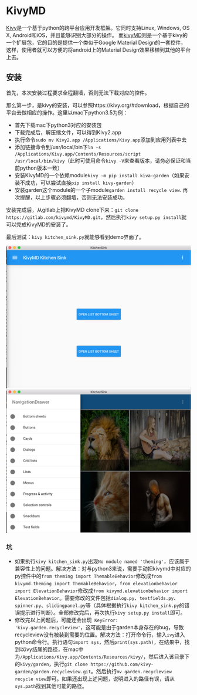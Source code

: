 # KivyMD

[Kivy](https://kivy.org/#home)是一个基于python的跨平台应用开发框架。它同时支持Linux, Windows, OS X, Android和iOS，并且能够识别大部分的操作。
而[kivyMD](https://gitlab.com/kivymd/KivyMD)则是一个基于kivy的一个扩展包，它的目的是提供一个类似于Google Material Design的一套控件，这样，使用者就可以方便的将android上的Material Design效果移植到其他的平台上去。

## 安装

首先，本次安装过程要求全程翻墙，否则无法下载对应的控件。

那么第一步，是kivy的安装，可以参照https://kivy.org/#download，根据自己的平台去做相应的操作。这里以mac下python3.5为例：

- 首先下载mac下python3对应的安装包
- 下载完成后，解压缩文件，可以得到Kivy2.app
- 执行命令`sudo mv Kivy2.app /Applications/Kivy.app`添加到应用列表中去
- 添加链接命令到/usr/local/bin下`ln -s /Applications/Kivy.app/Contents/Resources/script /usr/local/bin/kivy`（此时可使用命令`kivy -V`来查看版本，请务必保证和当前python版本一致）
-  安装KivyMD的一个依赖module`kivy -m pip install kiva-garden`（如果安装不成功，可以尝试直接`pip install kivy-garden`）
- 安装garden这个module的一个子module`garden install recycle view`.
再次提醒，以上步骤必须翻墙，否则无法安装成功。

安装完成后，从gitlab上把KivyMD clone下来：`git clone https://gitlab.com/kivymd/KivyMD.git`，然后执行`kivy setup.py install`就可以完成KivyMD的安装了。

最后测试：`kivy kitchen_sink.py`就能够看到demo界面了。

![Alt text](images/1.png)
![Alt text](images/2.png)

### 坑
- 如果执行`kivy kitchen_sink.py`出现`No module named 'theming'`，应该属于兼容性上的问题。解决方法：对与python3来说，需要手动把kivymd中对应的py控件中的`from theming import ThemableBehavior`修改成`from kivymd.theming import ThemableBehavior`，`from elevationbehavior import ElevationBehavior`修改成`from kivymd.elevationbehavior import ElevationBehavior`。需要修改的文件包括`dialog.py`、`textfields.py`、`spinner.py`、`slidingpanel.py`等（具体根据执行`kivy kitchen_sink.py`的错误提示进行判断）。全部修改完后，再次执行`kivy setup.py install`即可。
- 修改完以上问题后，可能还会出现` KeyError: 'kivy.garden.recycleview'`，这可能是由于garden本身存在的bug，导致recycleview没有被装到需要的位置。解决方法：打开命令行，输入`ivy`进入python命令行。执行语句`import sys`，然后`print(sys.path)`，在结果中，找到以ivy结尾的路径，在mac中为`/Applications/Kivy.app/Contents/Resources/kivy/`，然后进入该目录下的`kivy/garden`，执行`git clone https://github.com/kivy-garden/garden.recycleview.git`。然后执行`mv garden.recycleview recycle view`即可。如果还出现上述问题，说明进入的路径有误，请从`sys.path`找到其他可能的路径。
